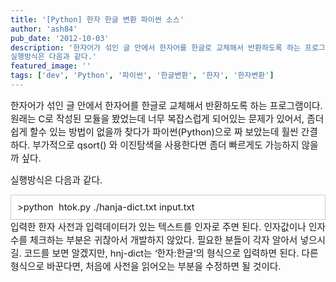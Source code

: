 ```yaml
---
title: '[Python] 한자 한글 변환 파이썬 소스'
author: 'ash84'
pub_date: '2012-10-03'
description: '한자어가 섞인 글 안에서 한자어를 한글로 교체해서 반환하도록 하는 프로그램이다. 원래는 C로 작성된 모듈을 봤었는데 너무 복잡스럽게 되어있는 문제가 있어서, 좀더 쉽게 할수 있는 방법이 없을까 찾다가 파이썬(Python)으로 짜 보았는데 훨씬 간결하다. 부가적으로 qsort() 와 이진탐색을 사용한다면 좀더 빠르게도 가능하지 않을까 싶다. 
실행방식은 다음과 같다.'
featured_image: ''
tags: ['dev', 'Python', '파이썬', '한글변환', '한자', '한자변환']
---
```



<span style="font-size: 11pt; ">한자어가 섞인 글 안에서 한자어를 한글로 교체해서 반환하도록 하는 프로그램이다. 원래는 C로 작성된 모듈을 봤었는데 너무 복잡스럽게 되어있는 문제가 있어서, 좀더 쉽게 할수 있는 방법이 없을까 찾다가 파이썬(Python)으로 짜 보았는데 훨씬 간결하다. 부가적으로 qsort() 와 이진탐색을 사용한다면 좀더 빠르게도 가능하지 않을까 싶다. </span>

<span style="font-size: 11pt; ">실행방식은 다음과 같다. </span>

<div class="txc-textbox" style="border: 1px solid rgb(203, 203, 203); background-color: rgb(255, 255, 255); padding: 10px; "><span style="font-size: 11pt; ">>python  htok.py ./hanja-dict.txt input.txt </span>

</div><span style="font-size: 11pt; ">입력한 한자 사전과 입력데이터가 있는 텍스트를 인자로 주면 된다. 인자값이나 인자수를 체크하는 부분은 귀찮아서 개발하지 않았다. 필요한 분들이 각자 알아서 넣으시길. 코드를 보면 알겠지만, hnj-dict는 ‘한자:한글’의 형식으로 입력하면 된다. 다른 형식으로 바꾼다면, 처음에 사전을 읽어오는 부분을 수정하면 될 것이다.  </span>

<script src="https://gist.github.com/3804481.js"></script>



